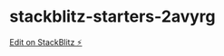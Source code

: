 # stackblitz-starters-2avyrg

[Edit on StackBlitz ⚡️](https://stackblitz.com/edit/stackblitz-starters-2avyrg)